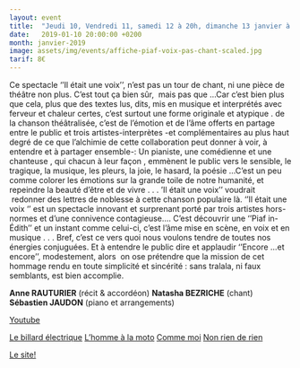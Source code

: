```yaml
---
layout: event
title:  "Jeudi 10, Vendredi 11, samedi 12 à 20h, dimanche 13 janvier à 18h - Natasha Bezriche chante Edith Piaf"
date:   2019-01-10 20:00:00 +0200
month: janvier-2019
image: assets/img/events/affiche-piaf-voix-pas-chant-scaled.jpg
tarif: 8€
---
```


Ce spectacle ‘’Il était une voix’’, n’est pas un tour de chant, ni une pièce de théâtre non plus. C’est tout ça bien sûr,  mais pas que …Car c’est bien plus que cela, plus que des textes lus, dits, mis en musique et interprétés avec ferveur et chaleur certes, c’est surtout une forme originale et atypique . de la chanson théâtralisée, c’est de l’émotion et de l’âme offerts en partage entre le public et trois artistes-interprètes -et complémentaires au plus haut degré de ce que l’alchimie de cette collaboration peut donner à voir, à entendre et à partager ensemble-: Un pianiste, une comédienne et une chanteuse , qui chacun à leur façon , emmènent le public vers le sensible, le tragique, la musique, les pleurs, la joie, le hasard, la poésie …C’est un peu comme colorer les émotions sur la grande toile de notre humanité, et repeindre la beauté d’être et de vivre . . . ’Il était une voix’’ voudrait  redonner des lettres de noblesse à cette chanson populaire là. ‘’Il était une voix ‘’ est un spectacle innovant et surprenant porté par trois artistes hors-normes et d’une connivence contagieuse.… C’est découvrir une ‘’Piaf in-Édith’’ et un instant comme celui-ci, c’est l’âme mise en scène, en voix et en musique . . . Bref, c’est ce vers quoi nous voulons tendre de toutes nos énergies conjuguées. Et à entendre le public dire et applaudir ‘’Encore …et encore’’, modestement, alors  on ose prétendre que la mission de cet hommage rendu en toute simplicité et sincérité : sans tralala, ni faux semblants, est bien accomplie. 

**Anne RAUTURIER** (récit & accordéon)
**Natasha BEZRICHE** (chant) 
**Sébastien JAUDON** (piano et arrangements)

[Youtube](https://www.youtube.com/watch?v=UtHbk5wB-Ts&w=729&h=410)

[Le billard électrique](https://www.facebook.com/natasha.bezriche/videos/10214838269744630/)
[L’homme à la moto](https://www.facebook.com/natasha.bezriche/videos/10214838272304694/)
[Comme moi](https://www.facebook.com/natasha.bezriche/videos/10214838221263418/)
[Non rien de rien](https://www.facebook.com/francois.berengier.1/videos/1160639097360871/)

[Le site!](http://www.natasha-bezriche.fr)

